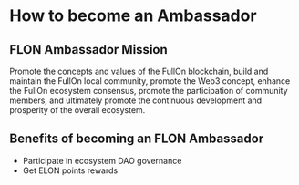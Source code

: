 # How to become an Ambassador

## FLON Ambassador Mission
Promote the concepts and values ​​of the FullOn blockchain, build and maintain the FullOn local community, promote the Web3 concept, enhance the FullOn ecosystem consensus, promote the participation of community members, and ultimately promote the continuous development and prosperity of the overall ecosystem.

## Benefits of becoming an FLON Ambassador 

- Participate in ecosystem DAO governance
- Get ELON points rewards
